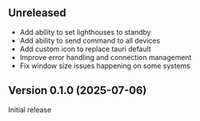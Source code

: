 ## Unreleased

- Add ability to set lighthouses to standby
- Add ability to send command to all devices
- Add custom icon to replace tauri default
- Improve error handling and connection management
- Fix window size issues happening on some systems

## Version 0.1.0 (2025-07-06)

Initial release
